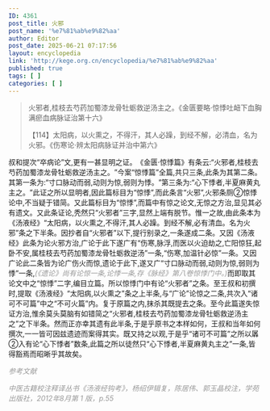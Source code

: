 ```yaml
---
ID: 4361
post_title: 火邪
post_name: '%e7%81%ab%e9%82%aa'
author: Editor
post_date: 2025-06-21 07:17:56
layout: encyclopedia
link: 'http://kege.org.cn/encyclopedia/%e7%81%ab%e9%82%aa'
published: true
tags: [ ]
categories: [ ]
---
```

<blockquote>火邪者,桂枝去芍药加蜀漆龙骨牡蛎救逆汤主之。《金匮要略·惊悸吐衄下血胸满瘀血病脉证治第十六》

【114】太阳病，以火熏之，不得汗，其人必躁，到经不解，必清血，名为火邪。《伤寒论·辨太阳病脉证并治中第六》</blockquote>
叔和提次“卒病论”文,更有一甚显明之证。​《金匮·惊悸篇》有条云:“火邪者,桂枝去芍药加蜀漆龙骨牡蛎救逆汤主之。​”今案“惊悸篇”全篇,共只三条,此条为其第二条。其第一条为:“寸口脉动而弱,动则为惊,弱则为悸。​”第三条为:“心下悸者,半夏麻黄丸主之。​”此证之所以显明者,因此篇标目为“惊悸”,而此条言“火邪”,火邪条厕②惊悸论中,不当疑于错简。又此篇标目为“惊悸”,而篇中有惊之论文,无惊之方治,显见其必有遗文。又此条证论,秃然只“火邪者”三字,显然上端有脱节。惟一之故,由此条本为《汤液经》​“太阳病，以火熏之,不得汗,其人必躁。到经不解,必有清血。名为火邪”条之下半条。因抄者自“火邪者”以下,提行别录之,一条遂成二条。又因《汤液经》此条为论火邪方治,广论于此下遂广有“伤寒,脉浮,而医以火迫劫之,亡阳惊狂,起卧不安,属桂枝去芍药加蜀漆龙骨牡蛎救逆汤”一条,“伤寒,加温针必惊”一条。又因广论此二条皆为论广伤火而惊,遗论于此下,遂又广“寸口脉动而弱,动则为惊,弱则为悸”一条,<em><span style="color: #999999;">(《遗论》尚有论惊一条,论悸一条,存《脉经》第八卷惊悸门中。)</span></em>而即取其论文中之“惊悸”二字,编目立篇。所以惊悸门中有论“火邪者”之条。至王叔和初撰时,提取《汤液经》​“太阳病,以火熏之”条之上半条,与“广论”论惊之二条,共次入“诸可不可篇”中之“不可火篇”内。复于原篇之内,抹杀其既提去之条。至今此篇遂失惊证方治,惟余莫头莫脑有如错简之“火邪者,桂枝去芍药加蜀漆龙骨牡蛎救逆汤主之”之下半条。然而正亦幸其遗有此半条,于是乎原书之本样如何，王叔和当年如何撰次,一一皆可因兹遗迹而案得其实。既又持之以观,于是乎“诸可不可篇”之所以羼②入有论“心下悸者”数条,此篇之所以徒然只“心下悸者,半夏麻黄丸主之”一条,皆得豁焉而昭晰乎其故矣。

<span style="color: #999999;"><em>参考文献</em></span>

<span style="color: #999999;"><em>中医古籍校注释译丛书《汤液经钩考》，杨绍伊辑复，陈居伟、郭玉晶校注，学苑出版社，2012年8月第 1 版，p.55</em></span>